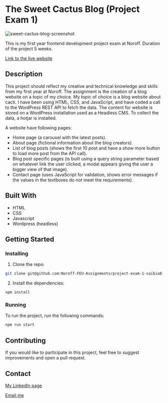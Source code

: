 # The Sweet Cactus Blog (Project Exam 1)

![sweet-cactus-blog-screenshot](https://user-images.githubusercontent.com/104776669/223411854-bcbde427-2e41-4501-9a87-62b765beab24.jpg)

This is my first year frontend development project exam at Noroff. Duration of the project 5 weeks.

[Link to the live website](https://legendary-madeleine-4f1023.netlify.app/)

## Description

This project should reflect my creative and technical knowledge and skills from my first year at Noroff. The assignment is the creation of a blog website on a topic of my choice. My topic of choice is a blog website about cacti. I have been using HTML, CSS, and JavaScript, and have coded a call to the WordPress REST API to fetch the data. The content for website is stored on a WordPress installation used as a Headless CMS. To collect the data, a hotjar is installed.

A website have following pages:
-	Home page (a carousel with the latest posts).
-	About page (fictional information about the blog creators).
-	List of blog posts (shows the first 10 post and have a show more button to load more post from the API call).
-	Blog post specific pages (is built using a query string parameter based on whatever link the user clicked, a modal appears giving the user a bigger view of that image).
-	Contact page (uses JavaScript for validation, shows error messages if the values in the textboxes do not meet the requirements).

## Built With

- HTML
- CSS
- Javascript
- Wordpress (headless)

## Getting Started

### Installing

1. Clone the repo:

```bash
git clone git@github.com:Noroff-FEU-Assignments/project-exam-1-saibia8.git
```

2. Install the dependencies:

```
npm install
```

### Running

To run the project, run the following commands:

```bash
npm run start
```

## Contributing

If you would like to participate in this project, feel free to suggest improvements and open a pull request.

## Contact

[My LinkedIn page](https://www.linkedin.com/in/sabina-kutniauske-46a486238/)

[Email me](mailto:sabina.kutniauske@gmail.com)
